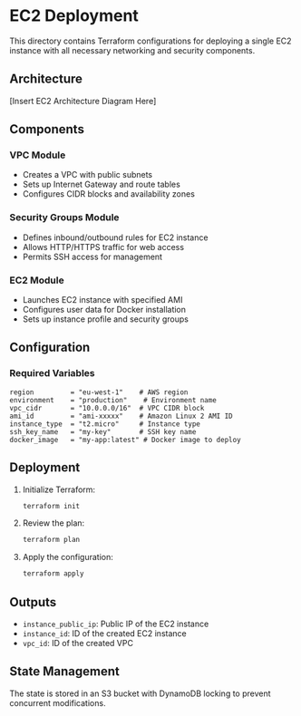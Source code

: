 # EC2 Deployment

This directory contains Terraform configurations for deploying a single EC2 instance with all necessary networking and security components.

## Architecture

[Insert EC2 Architecture Diagram Here]

## Components

### VPC Module
- Creates a VPC with public subnets
- Sets up Internet Gateway and route tables
- Configures CIDR blocks and availability zones

### Security Groups Module
- Defines inbound/outbound rules for EC2 instance
- Allows HTTP/HTTPS traffic for web access
- Permits SSH access for management

### EC2 Module
- Launches EC2 instance with specified AMI
- Configures user data for Docker installation
- Sets up instance profile and security groups

## Configuration

### Required Variables
```hcl
region         = "eu-west-1"    # AWS region
environment    = "production"    # Environment name
vpc_cidr       = "10.0.0.0/16"  # VPC CIDR block
ami_id         = "ami-xxxxx"    # Amazon Linux 2 AMI ID
instance_type  = "t2.micro"     # Instance type
ssh_key_name   = "my-key"       # SSH key name
docker_image   = "my-app:latest" # Docker image to deploy
```

## Deployment

1. Initialize Terraform:
   ```bash
   terraform init
   ```

2. Review the plan:
   ```bash
   terraform plan
   ```

3. Apply the configuration:
   ```bash
   terraform apply
   ```

## Outputs

- `instance_public_ip`: Public IP of the EC2 instance
- `instance_id`: ID of the created EC2 instance
- `vpc_id`: ID of the created VPC

## State Management

The state is stored in an S3 bucket with DynamoDB locking to prevent concurrent modifications.
